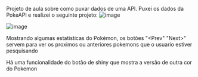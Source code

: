 Projeto de aula sobre como puxar dados de uma API. Puxei os dados da PokeAPI e realizei o seguinte projeto:
![image](https://github.com/user-attachments/assets/09e3af47-c98e-4705-bde8-4c53c494a9ad)

![image](https://github.com/user-attachments/assets/aff143a7-b6e9-45d8-ae45-cbcac36c32fa)

Mostrando algumas estatisticas do Pokémon, os botões "<Prev" "Next>" servem para ver os proximos ou anteriores pokemons que o usuario estiver pesquisando

Há uma funcionalidade do botão de shiny que mostra a versão de outra cor do Pokemon

